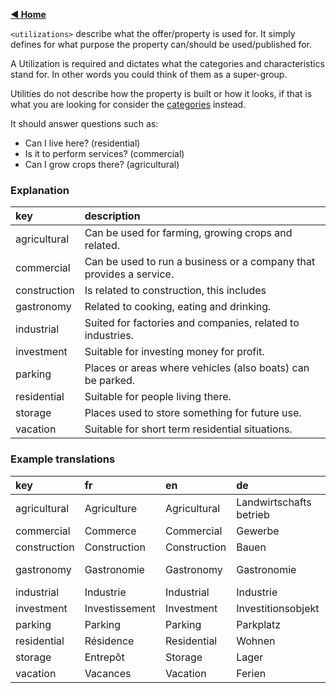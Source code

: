 [**◀ Home**](./)

`<utilizations>` describe what the offer/property is used for. It simply defines for what purpose the property can/should be used/published for.

A Utilization is required and dictates what the categories and characteristics stand for. In other words you could think of them as a super-group.

Utilities do not describe how the property is built or how it looks, if that is what you are looking for consider the [categories](./Categories) instead.

It should answer questions such as:

*  Can I live here? (residential)
*  Is it to perform services? (commercial)
*  Can I grow crops there? (agricultural)

### Explanation

key | description
:--- | :---
agricultural | Can be used for farming, growing crops and related.
commercial | Can be used to run a business or a company that provides a service.
construction | Is related to construction, this includes 
gastronomy | Related to cooking, eating and drinking.
industrial | Suited for factories and companies, related to industries.
investment | Suitable for investing money for profit.
parking | Places or areas where vehicles (also boats) can be parked.
residential | Suitable for people living there.
storage | Places used to store something for future use.
vacation | Suitable for short term residential situations.

### Example translations

key | fr | en | de | it
:--- | :--- | :--- | :--- | :---
agricultural | Agriculture | Agricultural | Landwirtschafts betrieb | Agricoltura
commercial | Commerce | Commercial | Gewerbe | Commerciale
construction | Construction | Construction | Bauen | Costruzione
gastronomy | Gastronomie | Gastronomy | Gastronomie | Esercizio di ristorazione
industrial | Industrie | Industrial | Industrie | Industriale
investment | Investissement | Investment | Investitionsobjekt | Investment
parking | Parking | Parking | Parkplatz | Parcheggio
residential | Résidence | Residential | Wohnen | Residenziale
storage | Entrepôt | Storage | Lager | Conservazione
vacation | Vacances | Vacation | Ferien | Vacanza

